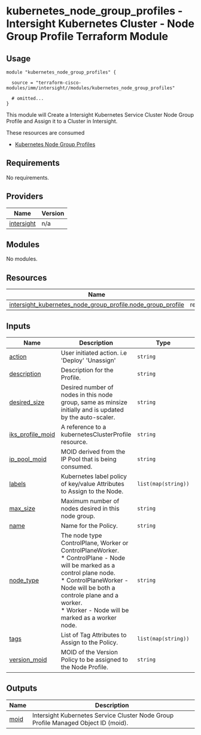 # kubernetes_node_group_profiles - Intersight Kubernetes Cluster - Node Group Profile Terraform Module

## Usage

```hcl
module "kubernetes_node_group_profiles" {

  source = "terraform-cisco-modules/imm/intersight//modules/kubernetes_node_group_profiles"

  # omitted...
}
```

This module will Create a Intersight Kubernetes Service Cluster Node Group Profile and Assign it to a Cluster in Intersight.  

These resources are consumed

* [Kubernetes Node Group Profiles](https://registry.terraform.io/providers/CiscoDevNet/intersight/latest/docs/resources/kubernetes_node_group_profile)

<!-- BEGINNING OF PRE-COMMIT-TERRAFORM DOCS HOOK -->
## Requirements

No requirements.

## Providers

| Name | Version |
|------|---------|
| <a name="provider_intersight"></a> [intersight](#provider\_intersight) | n/a |

## Modules

No modules.

## Resources

| Name | Type |
|------|------|
| [intersight_kubernetes_node_group_profile.node_group_profile](https://registry.terraform.io/providers/CiscoDevNet/intersight/latest/docs/resources/kubernetes_node_group_profile) | resource |

## Inputs

| Name | Description | Type | Default | Required |
|------|-------------|------|---------|:--------:|
| <a name="input_action"></a> [action](#input\_action) | User initiated action. i.e 'Deploy' 'Unassign' | `string` | `"Unassign"` | no |
| <a name="input_description"></a> [description](#input\_description) | Description for the Profile. | `string` | `""` | no |
| <a name="input_desired_size"></a> [desired\_size](#input\_desired\_size) | Desired number of nodes in this node group, same as minsize initially and is updated by the auto-scaler. | `string` | `""` | no |
| <a name="input_iks_profile_moid"></a> [iks\_profile\_moid](#input\_iks\_profile\_moid) | A reference to a kubernetesClusterProfile resource. | `string` | n/a | yes |
| <a name="input_ip_pool_moid"></a> [ip\_pool\_moid](#input\_ip\_pool\_moid) | MOID derived from the IP Pool that is being consumed. | `string` | n/a | yes |
| <a name="input_labels"></a> [labels](#input\_labels) | Kubernetes label policy of key/value Attributes to Assign to the Node. | `list(map(string))` | `[]` | no |
| <a name="input_max_size"></a> [max\_size](#input\_max\_size) | Maximum number of nodes desired in this node group. | `string` | n/a | yes |
| <a name="input_name"></a> [name](#input\_name) | Name for the Policy. | `string` | `"node_profile"` | no |
| <a name="input_node_type"></a> [node\_type](#input\_node\_type) | The node type ControlPlane, Worker or ControlPlaneWorker.<br>* ControlPlane - Node will be marked as a control plane node.<br>* ControlPlaneWorker - Node will be both a controle plane and a worker.<br>* Worker - Node will be marked as a worker node. | `string` | `"Worker"` | no |
| <a name="input_tags"></a> [tags](#input\_tags) | List of Tag Attributes to Assign to the Policy. | `list(map(string))` | `[]` | no |
| <a name="input_version_moid"></a> [version\_moid](#input\_version\_moid) | MOID of the Version Policy to be assigned to the Node Profile. | `string` | n/a | yes |

## Outputs

| Name | Description |
|------|-------------|
| <a name="output_moid"></a> [moid](#output\_moid) | Intersight Kubernetes Service Cluster Node Group Profile Managed Object ID (moid). |
<!-- END OF PRE-COMMIT-TERRAFORM DOCS HOOK -->

